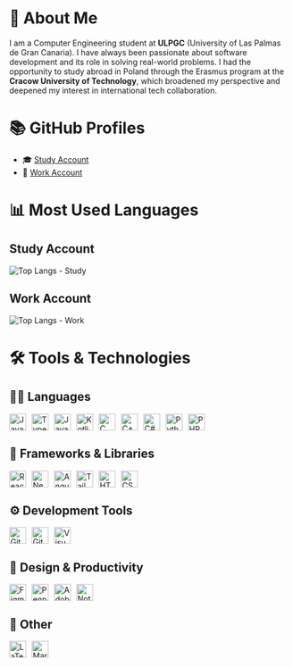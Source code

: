 # 👋 About Me

I am a Computer Engineering student at **ULPGC** (University of Las Palmas de Gran Canaria). I have always been passionate about software development and its role in solving real-world problems. I had the opportunity to study abroad in Poland through the Erasmus program at the **Cracow University of Technology**, which broadened my perspective and deepened my interest in international tech collaboration.

# 📚 GitHub Profiles

- 🎓 [Study Account](https://github.com/chamilstudy/)
- 💼 [Work Account](https://github.com/chamilwork/)

# 📊 Most Used Languages

## Study Account

![Top Langs - Study](https://github-readme-stats.vercel.app/api/top-langs/?username=chamilstudy&layout=compact&langs_count=8)

## Work Account

![Top Langs - Work](https://github-readme-stats.vercel.app/api/top-langs/?username=chamilwork&layout=compact&langs_count=8)

# 🛠️ Tools & Technologies

## 🧑‍💻 Languages

<div style="display: flex; flex-wrap: wrap; gap: 10px; align-items: center;">
  <img src="https://cdn.jsdelivr.net/gh/devicons/devicon/icons/javascript/javascript-original.svg" alt="JavaScript" width="30" height="30" />
  <img src="https://cdn.jsdelivr.net/gh/devicons/devicon/icons/typescript/typescript-original.svg" alt="TypeScript" width="30" height="30" />
  <img src="https://cdn.jsdelivr.net/gh/devicons/devicon/icons/java/java-original.svg" alt="Java" width="30" height="30" />
  <img src="https://cdn.jsdelivr.net/gh/devicons/devicon/icons/kotlin/kotlin-original.svg" alt="Kotlin" width="30" height="30" />
  <img src="https://cdn.jsdelivr.net/gh/devicons/devicon/icons/c/c-original.svg" alt="C" width="30" height="30" />
  <img src="https://cdn.jsdelivr.net/gh/devicons/devicon/icons/cplusplus/cplusplus-original.svg" alt="C++" width="30" height="30" />
  <img src="https://cdn.jsdelivr.net/gh/devicons/devicon/icons/csharp/csharp-original.svg" alt="C#" width="30" height="30" />
  <img src="https://cdn.jsdelivr.net/gh/devicons/devicon/icons/python/python-original.svg" alt="Python" width="30" height="30" />
  <img src="https://cdn.jsdelivr.net/gh/devicons/devicon/icons/php/php-original.svg" alt="PHP" width="30" height="30" />
</div>

## 🔧 Frameworks & Libraries

<div style="display: flex; flex-wrap: wrap; gap: 10px; align-items: center;">
  <img src="https://cdn.jsdelivr.net/gh/devicons/devicon/icons/react/react-original.svg" alt="React" width="30" height="30" />
  <img src="https://cdn.jsdelivr.net/gh/devicons/devicon/icons/nextjs/nextjs-original.svg" alt="Next.js" width="30" height="30" />
  <img src="https://cdn.jsdelivr.net/gh/devicons/devicon/icons/angularjs/angularjs-original.svg" alt="AngularJS" width="30" height="30" />
  <img src="https://cdn.jsdelivr.net/gh/devicons/devicon/icons/tailwindcss/tailwindcss-plain.svg" alt="Tailwind CSS" width="30" height="30" />
  <img src="https://cdn.jsdelivr.net/gh/devicons/devicon/icons/html5/html5-original.svg" alt="HTML5" width="30" height="30" />
  <img src="https://cdn.jsdelivr.net/gh/devicons/devicon/icons/css3/css3-original.svg" alt="CSS3" width="30" height="30" />
</div>

## ⚙️ Development Tools

<div style="display: flex; flex-wrap: wrap; gap: 10px; align-items: center;">
  <img src="https://cdn.jsdelivr.net/gh/devicons/devicon/icons/git/git-original.svg" alt="Git" width="30" height="30" />
  <img src="https://cdn.jsdelivr.net/gh/devicons/devicon/icons/github/github-original.svg" alt="GitHub" width="30" height="30" />
  <img src="https://cdn.jsdelivr.net/gh/devicons/devicon/icons/vscode/vscode-original.svg" alt="Visual Studio Code" width="30" height="30" />
</div>

## 🎨 Design & Productivity

<div style="display: flex; flex-wrap: wrap; gap: 10px; align-items: center;">
  <img src="https://cdn.jsdelivr.net/gh/devicons/devicon/icons/figma/figma-original.svg" alt="Figma" width="30" height="30" />
  <img src="https://upload.wikimedia.org/wikipedia/commons/9/9f/Penpot_logo.svg" alt="Penpot" width="30" height="30" />
  <img src="https://cdn.jsdelivr.net/gh/devicons/devicon/icons/adobexd/adobexd-original.svg" alt="Adobe XD" width="30" height="30" />
  <img src="https://cdn.jsdelivr.net/gh/devicons/devicon/icons/notion/notion-original.svg" alt="Notion" width="30" height="30" />
</div>

## 📘 Other

<div style="display: flex; flex-wrap: wrap; gap: 10px; align-items: center;">
  <img src="https://cdn.jsdelivr.net/gh/devicons/devicon/icons/latex/latex-original.svg" alt="LaTeX" width="30" height="30" />
  <img src="https://cdn.jsdelivr.net/gh/devicons/devicon/icons/markdown/markdown-original.svg" alt="Markdown" width="30" height="30" />
</div>
